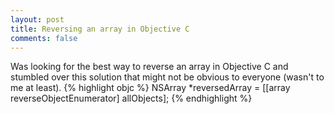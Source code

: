 ```yaml
---
layout: post
title: Reversing an array in Objective C
comments: false
---
```

Was looking for the best way to reverse an array in Objective C and stumbled over this solution that might not be obvious to everyone (wasn't to me at least).
{% highlight objc %}
    NSArray *reversedArray = [[array reverseObjectEnumerator] allObjects];
{% endhighlight %}
